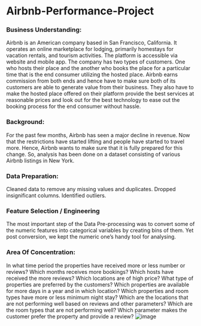 # Airbnb-Performance-Project

### Business Understanding:
Airbnb is an American company based in San Francisco, California. It operates an online marketplace for lodging, primarily homestays for vacation rentals, and tourism activities. The platform is accessible via website and mobile app.
 The company has two types of customers. One who hosts their place and the another who books the place for a particular time that is the end consumer utilizing the hosted place. 
Airbnb earns commission from both ends and hence have to make sure both of its customers are able to generate value from their business. They also have to make the hosted place offered on their platform provide the best services at reasonable prices and look out for the best technology to ease out the booking process for the end consumer without hassle.

### Background:
For the past few months, Airbnb has seen a major decline in revenue.
Now that the restrictions have started lifting and people have started to travel more. Hence, Airbnb wants to make sure that it is fully prepared for this change.
So, analysis has been done on a dataset consisting of various Airbnb listings in New York.

### Data Preparation: 	
Cleaned data to remove any missing values and duplicates. 
Dropped insignificant columns. 
Identified outliers.

### Feature Selection / Engineering
The most important step of the Data Pre-processing was to convert some of the numeric features into categorical variables by creating bins of them. 
Yet post conversion, we kept the numeric one’s handy tool for analysing. 

### Area Of Concentration:
In what time period the properties have received more or less number or reviews? 
Which months receives more bookings?
Which hosts have received the more reviews? 
Which locations are of high price? 
What type of properties are preferred by the customers? 
Which properties are available for more days in a year and in which location? 
Which properties and room types have more or less minimum night stay?
 Which are the locations that are not performing well based on reviews and other parameters? 
Which are the room types that are not performing well? 
Which parameter makes the customer prefer the property and provide a review? 
![image](https://github.com/SalamiHalima/Airbnb-Performance-Project/assets/117028460/de6b3f85-7d11-4ddd-a1cd-24aff1e52172)

